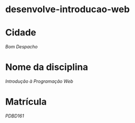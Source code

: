 # desenvolve-introducao-web
# Cidade
*Bom Despacho*
# Nome da disciplina 
*Introdução à Programação Web*
# Matrícula
*PDBD161*


